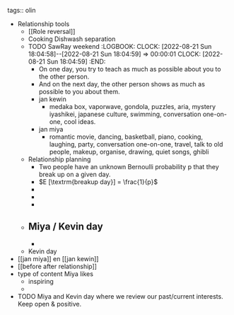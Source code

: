 tags:: olin

- Relationship tools
	- [[Role reversal]]
	- Cooking Dishwash separation
	- TODO SawRay weekend
	  :LOGBOOK:
	  CLOCK: [2022-08-21 Sun 18:04:58]--[2022-08-21 Sun 18:04:59] =>  00:00:01
	  CLOCK: [2022-08-21 Sun 18:04:59]
	  :END:
		- On one day, you try to teach as much as possible about you to the other person.
		- And on the next day, the other person shows as much as possible to you about them.
		- jan kewin
			- medaka box, vaporwave, gondola, puzzles,
			  aria, mystery iyashikei, japanese culture, swimming,  conversation one-on-one, cool ideas.
		- jan miya
			- romantic movie, dancing, basketball, piano, cooking, laughing, party, conversation one-on-one,  travel, talk to old people, makeup, organise, drawing, quiet songs, ghibli
	- Relationship planning
		- Two people have an unknown Bernoulli probability p that they break up on a given day.
		- $E [\textrm{breakup day}] = \frac{1}{p}$
		-
		-
		-
	- Miya / Kevin day
		-
		-
	- Kevin day
- [[jan miya]] en [[jan kewin]]
- [[before after relationship]]
- type of content Miya likes
	- inspiring
	-
- TODO Miya and Kevin day where we review our past/current interests. Keep open & positive.